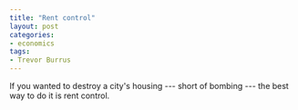 ```yaml
---
title: "Rent control"
layout: post
categories:
- economics
tags:
- Trevor Burrus
---
```


If you wanted to destroy a city's housing --- short of bombing --- the best way to do it is rent control.